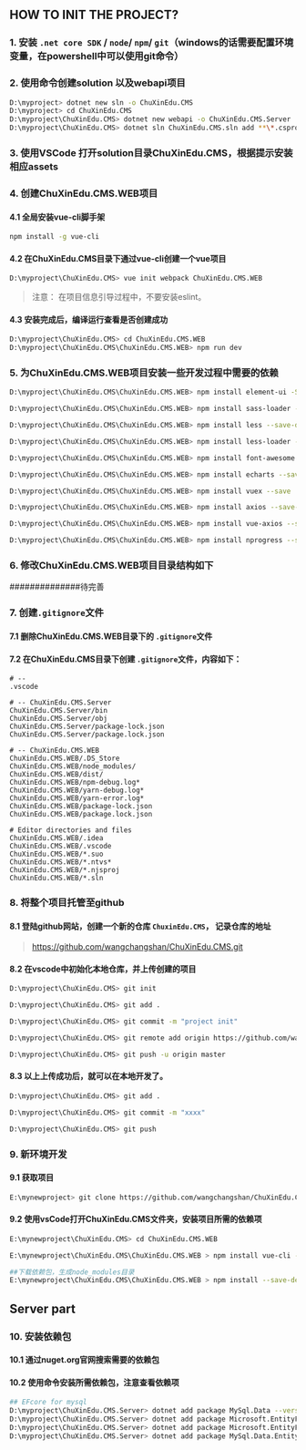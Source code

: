 ## HOW TO INIT THE PROJECT?

### 1. 安装 `.net core SDK` / `node`/ `npm`/ `git`（windows的话需要配置环境变量，在powershell中可以使用git命令）

### 2. 使用命令创建solution 以及webapi项目

```bash
D:\myproject> dotnet new sln -o ChuXinEdu.CMS
D:\myproject> cd ChuXinEdu.CMS
D:\myproject\ChuXinEdu.CMS> dotnet new webapi -o ChuXinEdu.CMS.Server
D:\myproject\ChuXinEdu.CMS> dotnet sln ChuXinEdu.CMS.sln add **\*.csproj
```

### 3. 使用VSCode 打开solution目录ChuXinEdu.CMS，根据提示安装相应assets

### 4. 创建ChuXinEdu.CMS.WEB项目
#### 4.1 全局安装vue-cli脚手架
```bash
npm install -g vue-cli
```
#### 4.2 在ChuXinEdu.CMS目录下通过vue-cli创建一个vue项目
```bash
D:\myproject\ChuXinEdu.CMS> vue init webpack ChuXinEdu.CMS.WEB
```
> 注意： 在项目信息引导过程中，不要安装eslint。

#### 4.3 安装完成后，编译运行查看是否创建成功
```bash
D:\myproject\ChuXinEdu.CMS> cd ChuXinEdu.CMS.WEB
D:\myproject\ChuXinEdu.CMS\ChuXinEdu.CMS.WEB> npm run dev
```

### 5. 为ChuXinEdu.CMS.WEB项目安装一些开发过程中需要的依赖
```bash
D:\myproject\ChuXinEdu.CMS\ChuXinEdu.CMS.WEB> npm install element-ui -S

D:\myproject\ChuXinEdu.CMS\ChuXinEdu.CMS.WEB> npm install sass-loader --save-dev

D:\myproject\ChuXinEdu.CMS\ChuXinEdu.CMS.WEB> npm install less --save-dev

D:\myproject\ChuXinEdu.CMS\ChuXinEdu.CMS.WEB> npm install less-loader --save-dev

D:\myproject\ChuXinEdu.CMS\ChuXinEdu.CMS.WEB> npm install font-awesome --save-dev

D:\myproject\ChuXinEdu.CMS\ChuXinEdu.CMS.WEB> npm install echarts --save

D:\myproject\ChuXinEdu.CMS\ChuXinEdu.CMS.WEB> npm install vuex --save

D:\myproject\ChuXinEdu.CMS\ChuXinEdu.CMS.WEB> npm install axios --save-dev

D:\myproject\ChuXinEdu.CMS\ChuXinEdu.CMS.WEB> npm install vue-axios --save

D:\myproject\ChuXinEdu.CMS\ChuXinEdu.CMS.WEB> npm install nprogress --save
```

### 6. 修改ChuXinEdu.CMS.WEB项目目录结构如下

##############待完善



### 7. 创建`.gitignore`文件

#### 7.1 删除ChuXinEdu.CMS.WEB目录下的 `.gitignore`文件
#### 7.2 在ChuXinEdu.CMS目录下创建 `.gitignore`文件，内容如下：
```gitignore
# --
.vscode

# -- ChuXinEdu.CMS.Server
ChuXinEdu.CMS.Server/bin
ChuXinEdu.CMS.Server/obj
ChuXinEdu.CMS.Server/package-lock.json
ChuXinEdu.CMS.Server/package.lock.json

# -- ChuXinEdu.CMS.WEB
ChuXinEdu.CMS.WEB/.DS_Store
ChuXinEdu.CMS.WEB/node_modules/
ChuXinEdu.CMS.WEB/dist/
ChuXinEdu.CMS.WEB/npm-debug.log*
ChuXinEdu.CMS.WEB/yarn-debug.log*
ChuXinEdu.CMS.WEB/yarn-error.log*
ChuXinEdu.CMS.WEB/package-lock.json
ChuXinEdu.CMS.WEB/package.lock.json

# Editor directories and files
ChuXinEdu.CMS.WEB/.idea
ChuXinEdu.CMS.WEB/.vscode
ChuXinEdu.CMS.WEB/*.suo
ChuXinEdu.CMS.WEB/*.ntvs*
ChuXinEdu.CMS.WEB/*.njsproj
ChuXinEdu.CMS.WEB/*.sln
```

### 8. 将整个项目托管至github
####  8.1 登陆github网站，创建一个新的仓库 `ChuxinEdu.CMS`， 记录仓库的地址
> https://github.com/wangchangshan/ChuXinEdu.CMS.git
####  8.2 在vscode中初始化本地仓库，并上传创建的项目
```bash
D:\myproject\ChuXinEdu.CMS> git init

D:\myproject\ChuXinEdu.CMS> git add .

D:\myproject\ChuXinEdu.CMS> git commit -m "project init"

D:\myproject\ChuXinEdu.CMS> git remote add origin https://github.com/wangchangshan/ChuXinEdu.CMS.git

D:\myproject\ChuXinEdu.CMS> git push -u origin master
```
####  8.3 以上上传成功后，就可以在本地开发了。
```bash
D:\myproject\ChuXinEdu.CMS> git add .

D:\myproject\ChuXinEdu.CMS> git commit -m "xxxx"

D:\myproject\ChuXinEdu.CMS> git push
```

### 9. 新环境开发

#### 9.1 获取项目
```bash
E:\mynewproject> git clone https://github.com/wangchangshan/ChuXinEdu.CMS.git
```
#### 9.2 使用vsCode打开ChuXinEdu.CMS文件夹，安装项目所需的依赖项
```bash
E:\mynewproject\ChuXinEdu.CMS> cd ChuXinEdu.CMS.WEB

E:\mynewproject\ChuXinEdu.CMS\ChuXinEdu.CMS.WEB > npm install vue-cli -g

##下载依赖包，生成node_modules目录
E:\mynewproject\ChuXinEdu.CMS\ChuXinEdu.CMS.WEB > npm install --save-dev
```
## Server part
### 10. 安装依赖包
#### 10.1 通过nuget.org官网搜索需要的依赖包
#### 10.2 使用命令安装所需依赖包，注意查看依赖项
```bash
## EFcore for mysql
D:\myproject\ChuXinEdu.CMS.Server> dotnet add package MySql.Data --version 8.0.12
D:\myproject\ChuXinEdu.CMS.Server> dotnet add package Microsoft.EntityFrameworkCore --version 2.1.1
D:\myproject\ChuXinEdu.CMS.Server> dotnet add package Microsoft.EntityFrameworkCore.Relational --version 2.1.1
D:\myproject\ChuXinEdu.CMS.Server> dotnet add package MySql.Data.EntityFrameworkCore --version 8.0.12
```


